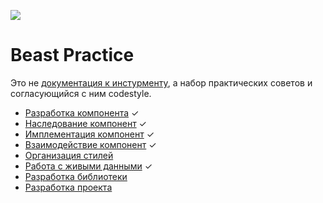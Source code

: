 ![](img/title-image.jpg)

# Beast Practice

Это не [документация к инстурменту](/README.md), а набор практических советов и согласующийся с ним codestyle.

- [Разработка компонента](articles/01-component-development.md) ✓
- [Наследование компонент](articles/02-component-inheritance.md) ✓
- [Имплементация компонент](articles/03-component-implementation.md) ✓
- [Взаимодействие компонент](articles/04-component-interaction.md) ✓
- [Организация стилей](articles/05-css.md)
- [Работа с живыми данными](articles/06-live-data.md) ✓
- [Разработка библиотеки](articles/08-lib.md)
- [Разработка проекта](articles/09-project.md)
